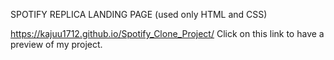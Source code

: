 SPOTIFY REPLICA LANDING PAGE
(used only HTML and CSS)

https://kajuu1712.github.io/Spotify_Clone_Project/
Click on this link to have a preview of my project.
